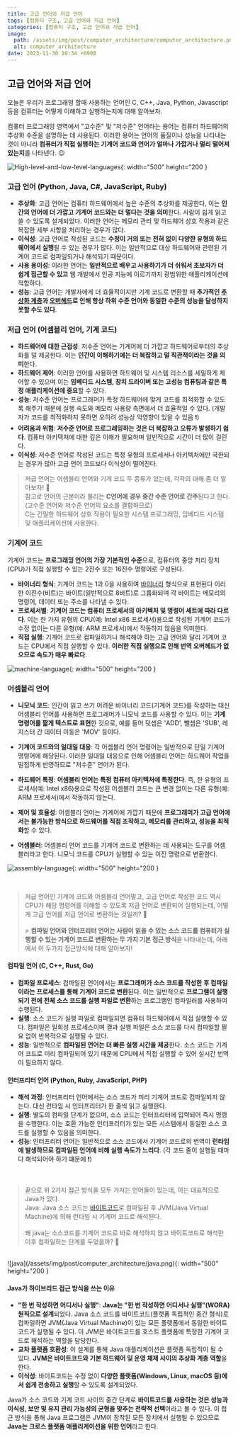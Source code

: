 ```yaml
---
title: 고급 언어와 저급 언어
tags: [컴퓨터 구조, 고급 언어와 저급 언어]
categories: [컴퓨터 구조, 고급 언어와 저급 언어]
image:
  path: /assets/img/post/computer_architecture/computer_architecture.png
  alt: computer_architecture
date: 2023-11-30 10:34 +0900
---
```


## 고급 언어와 저급 언어

오늘은 우리가 프로그래밍 할때 사용하는 언어인 C, C++, Java, Python, Javascript 등을 컴퓨터는 어떻게 이해하고 실행하는지에 대해 알아보자.

컴퓨터 프로그래밍 영역에서 "고수준" 및 "저수준" 언어라는 용어는 컴퓨터 하드웨어의 추상화 수준을 설명하는 데 사용된다. 이러한 용어는 언어의 품질이나 성능을 나타내는 것이 아니라 **컴퓨터가 직접 실행하는 기계어 코드와 언어가 얼마나 가깝거나 멀리 떨어져 있는지**를 나타낸다. 😉

![High-level-and-low-level-languages](/assets/img/post/computer_architecture/High-level-and-low-level-languages.png){: width="500" height="200 }

### 고급 언어 (Python, Java, C#, JavaScript, Ruby)

- **추상화**: 고급 언어는 컴퓨터 하드웨어에서 높은 수준의 추상화를 제공한다, 이는 **인간의 언어에 더 가깝고 기계어 코드와는 더 멀다는 것을 의미**한다. 사람이 쉽게 읽고 쓸 수 있도록 설계되었다.
  이러한 언어는 메모리 관리 및 하드웨어 상호 작용과 같은 복잡한 세부 사항을 처리하는 경우가 많다.
- **이식성**: 고급 언어로 작성된 코드는 **수정이 거의 또는 전혀 없이 다양한 유형의 하드웨어에서 실행**될 수 있는 경우가 많다. 이는 일반적으로 대상 하드웨어와 관련된 기계어 코드로 컴파일되거나 해석되기 때문이다.
- **사용 용이성**: 이러한 언어는 **일반적으로 배우고 사용하기가 더 쉬워서 초보자가 더 쉽게 접근할 수 있고** 웹 개발에서 인공 지능에 이르기까지 광범위한 애플리케이션에 적합하다.
- **성능**: 고급 언어는 개발자에게 더 효율적이지만 기계 코드로 변환할 때 **추가적인 [추상화 계층](https://ko.wikipedia.org/wiki/%EC%B6%94%EC%83%81%ED%99%94_%EA%B3%84%EC%B8%B5)과 [오버헤드](https://ko.wikipedia.org/wiki/%EC%98%A4%EB%B2%84%ED%97%A4%EB%93%9C)로 인해 항상 하위 수준 언어와 동일한 수준의 성능을 달성하지 못할 수도 있다**.

### 저급 언어 (어셈블리 언어, 기계 코드)

- **하드웨어에 대한 근접성**: 저수준 언어는 기계어에 더 가깝고 하드웨어로부터의 추상화를 덜 제공한다. 이는 **인간이 이해하기에는 더 복잡하고 덜 직관적이라는 것을 의미**한다.
- **하드웨어 제어**: 이러한 언어를 사용하면 하드웨어 및 시스템 리소스를 세밀하게 제어할 수 있으며 이는 **임베디드 시스템, 장치 드라이버 또는 고성능 컴퓨팅과 같은 특정 애플리케이션에 중요**할 수 있다.
- **성능**: 저수준 언어는 프로그래머가 특정 하드웨어에 맞게 코드를 최적화할 수 있도록 해주기 때문에 실행 속도와 메모리 사용량 측면에서 더 효율적일 수 있다. (개발자가 코드를 최적화하지 못하면 오히려 성능상 악영향이 있을 수 있음 ❗️)
- **어려움과 위험**: **저수준 언어로 프로그래밍하는 것은 더 복잡하고 오류가 발생하기 쉽다**. 컴퓨터 아키텍처에 대한 깊은 이해가 필요하며 일반적으로 시간이 더 많이 걸린다.
- **이식성**: 저수준 언어로 작성된 코드는 특정 유형의 프로세서나 아키텍처에만 국한되는 경우가 많아 고급 언어 코드보다 이식성이 떨어진다.

> 저급 언어는 어셈블리 언어와 기계 코드 두 종류가 있는데, 각각의 대해 좀 더 알아보자! 🧐 <br>
> 참고로 언어의 근본이라 불리는 **C언어에 경우 중간 수준 언어로 간주**된다고 한다.(고수준 언어와 저수준 언어의 요소를 결합하므로) <br>
> C는 긴밀한 하드웨어 상호 작용이 필요한 시스템 프로그래밍, 임베디드 시스템 및 애플리케이션에 사용한다.

### 기계어 코드

기계어 코드는 **프로그래밍 언어의 가장 기본적인 수준**으로, 컴퓨터의 중앙 처리 장치(CPU)가 직접 실행할 수 있는 2진수 또는 16진수 명령어로 구성된다.

- **바이너리 형식**: 기계어 코드는 1과 0을 사용하여 [바이너리](https://ko.wikipedia.org/wiki/%EB%B0%94%EC%9D%B4%EB%84%88%EB%A6%AC) 형식으로 표현된다 이러한 이진수(비트)는 바이트(일반적으로 8비트)로 그룹화되며 각 바이트는 메모리의 명령어, 데이터 또는 주소를 나타낼 수 있다.
- **프로세서별**: **기계어 코드는 컴퓨터 프로세서의 아키텍처 및 명령어 세트에 따라 다르다**. 이는 한 가지 유형의 CPU(예: Intel x86 프로세서)용으로 작성된 기계어 코드가 수정 없이는 다른 유형(예: ARM 프로세서)에서 작동하지 않음을 의미한다.
- **직접 실행**: 기계어 코드로 컴파일하거나 해석해야 하는 고급 언어와 달리 기계어 코드는 CPU에서 직접 실행할 수 있다. **이러한 직접 실행으로 인해 번역 오버헤드가 없으므로 속도가 매우 빠르다**.

![machine-language](/assets/img/post/computer_architecture/machine-language.png){: width="500" height="200 }

### 어셈블리 언어

- **니모닉 코드**: 인간이 읽고 쓰기 어려운 바이너리 코드(기계어 코드)를 작성하는 대신 어셈블리 언어를 사용하면 프로그래머가 니모닉 코드를 사용할 수 있다. 이는 **기계 명령어를 짧게 텍스트로 표현**한 것으로, 예를 들어 덧셈은 'ADD', 뺄셈은 'SUB', 레지스터 간 데이터 이동은 'MOV' 등이다.

- **기계어 코드와의 일대일 대응**: 각 어셈블리 언어 명령어는 일반적으로 단일 기계어 명령어에 해당된다. 이러한 일대일 대응으로 인해 어셈블리 언어는 하드웨어 작업을 밀접하게 반영하므로 "저수준" 언어가 된다.

- **하드웨어 특정**: **어셈블리 언어는 특정 컴퓨터 아키텍처에 특정한다**. 즉, 한 유형의 프로세서(예: Intel x86)용으로 작성된 어셈블리 코드는 큰 변경 없이는 다른 유형(예: ARM 프로세서)에서 작동하지 않는다.

- **제어 및 효율성**: 어셈블리 언어는 기계어에 가깝기 때문에 **프로그래머가 고급 언어에서는 불가능한 방식으로 하드웨어를 직접 조작하고, 메모리를 관리하고, 성능을 최적화**할 수 있다.

- **어셈블러**: 어셈블리 언어 코드를 기계어 코드로 변환하는 데 사용되는 도구를 어셈블러라고 한다. 니모닉 코드를 CPU가 실행할 수 있는 이진 명령으로 변환한다.

![assembly-language](/assets/img/post/computer_architecture/assembly-language.png){: width="500" height="200 }

<br>

> 저급 언어인 기계어 코드와 어셈블리 언어말고, 고급 언어로 작성한 코드 역시 CPU가 해당 명령어를 이해할 수 있도록 저급 언어로 변환되어 실행되는데, 어떻게 고급 언어를 저급 언어로 변환하는 것일까? 🧐 <br><br> > **컴파일 언어와 인터프리터 언어는 사람이 읽을 수 있는 소스 코드를 컴퓨터가 실행할 수 있는 기계어 코드로 변환하는 두 가지 기본 접근 방식**을 나타내는데, 아래에서 이 두가지 접근방식에 대해 알아보자!

#### 컴파일 언어 (C, C++, Rust, Go)

- **컴파일 프로세스**: 컴파일된 언어에서는 **프로그래머가 소스 코드를 작성한 후 컴파일이라는 프로세스를 통해 기계어 코드로 변환**된다. 이는 일반적으로 **프로그램이 실행되기 전에 전체 소스 코드를 실행 파일로 변환**하는 프로그램인 컴파일러를 사용하여 수행된다.
- **실행**: 소스 코드가 실행 파일로 컴파일되면 컴퓨터 하드웨어에서 직접 실행할 수 있다. 컴파일은 일회성 프로세스이며 결과 실행 파일은 소스 코드를 다시 컴파일할 필요 없이 반복적으로 실행될 수 있다.
- **성능**: 일반적으로 **컴파일된 언어는 더 빠른 실행 시간을 제공**한다. 소스 코드는 기계어 코드로 미리 컴파일되어 있기 때문에 CPU에서 직접 실행할 수 있어 실시간 번역이 필요하지 않다.

#### 인터프리터 언어 (Python, Ruby, JavaScript, PHP)

- **해석 과정**: 인터프리터 언어에서는 소스 코드가 미리 기계어 코드로 컴파일되지 않는다. 대신 런타임 시 인터프리터가 한 줄씩 읽고 실행한다.
- **실행**: 별도의 컴파일 단계가 없으며, 소스 코드는 인터프리터에 입력되어 즉시 명령을 수행한다. 이는 호환 가능한 인터프리터가 있는 모든 시스템에서 동일한 소스 코드를 실행할 수 있음을 의미한다.
- **성능**: 인터프리터 언어는 일반적으로 소스 코드에서 기계어 코드로의 번역이 **런타임에 발생하므로 컴파일된 언어에 비해 실행 속도가 느리다**. (각 코드 줄이 실행될 때마다 해석되어야 하기 떄문에 ❗️)

<br>

> 끝으로 위 2가지 접근 방식을 모두 가지는 언어들이 있는데, 이는 대표적으로 Java가 있다. <br>
> Java: Java 소스 코드는 [바이트코드](https://ko.wikipedia.org/wiki/%EB%B0%94%EC%9D%B4%ED%8A%B8%EC%BD%94%EB%93%9C)로 컴파일된 후 JVM(Java Virtual Machine)에 의해 런타임 시 기계어 코드로 해석된다. <br><br>
> 왜 java는 소스코드를 기계어 코드로 바로 해석하지 않고 바이트코드로 해석한 이후 컴파일하는 단계를 두었을까? 🧐

<br>
![java](/assets/img/post/computer_architecture/java.png){: width="500" height="200 }

#### Java가 하이브리드 접근 방식을 쓰는 이유

- **"한 번 작성하면 어디서나 실행"**: **Java는 "한 번 작성하면 어디서나 실행"(WORA) 원칙으로 설계**되었다. Java 소스 코드를 바이트코드(플랫폼 독립적인 중간 형식)로 컴파일하면 JVM(Java Virtual Machine)이 있는 모든 플랫폼에서 동일한 바이트코드가 실행될 수 있다. 이 JVM은 바이트코드를 호스트 플랫폼에 특정한 기계어 코드로 해석하는 역할을 담당한다.
- **교차 플랫폼 호환성**: 이 설계를 통해 Java 애플리케이션은 플랫폼 독립적이 될 수 있다. **JVM은 바이트코드와 기본 하드웨어 및 운영 체제 사이의 추상화 계층 역할**을 한다.
- **이식성**: 바이트코드는 수정 없이 **다양한 플랫폼(Windows, Linux, macOS 등)에서 쉽게 전송하고 실행**할 수 있도록 설계되었다.

Java가 소스 코드와 기계 코드 사이의 중간 단계로 **바이트코드를 사용하는 것은 성능과 이식성, 보안 및 유지 관리 가능성의 균형을 맞추는 전략적 선택**이라고 볼 수 있다. 이 접근 방식을 통해 Java 프로그램은 JVM이 장착된 모든 장치에서 실행될 수 있으므로 **Java는 크로스 플랫폼 애플리케이션을 위한 언어**라고 한다.
